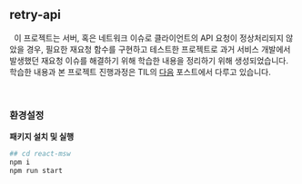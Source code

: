 ## retry-api

&nbsp;&nbsp;이 프로젝트는 서버, 혹은 네트워크 이슈로 클라이언트의 API 요청이 정상처리되지 않았을 경우, 필요한 재요청 함수를 구현하고 테스트한 프로젝트로 과거 서비스 개발에서 발생했던 재요청 이슈를 해결하기 위해 학습한 내용을 정리하기 위해 생성되었습니다. 학습한 내용과 본 프로젝트 진행과정은 TIL의 [다음](https://github.com/PakaOxO/TIL/blob/main/ReactJS/troubleshooting/API%20%EC%9E%AC%EC%9A%94%EC%B2%AD.md) 포스트에서 다루고 있습니다.

<br>

### 환경설정

**패키지 설치 및 실행**

```bash
## cd react-msw
npm i
npm run start
```

